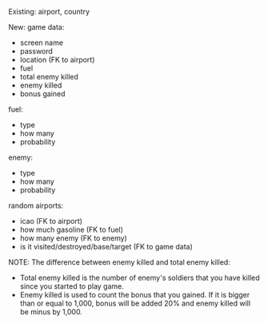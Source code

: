 Existing:
airport, country

New:
game data:
- screen name
- password
- location (FK to airport)
- fuel
- total enemy killed
- enemy killed
- bonus gained

fuel:
- type
- how many
- probability

enemy:
- type
- how many
- probability

random airports: 
- icao (FK to airport)
- how much gasoline (FK to fuel)
- how many enemy (FK to enemy)
- is it visited/destroyed/base/target (FK to game data)

NOTE: The difference between enemy killed and total enemy killed:
- Total enemy killed is the number of enemy's soldiers that you have killed since you started to play game.
- Enemy killed is used to count the bonus that you gained. If it is bigger than or equal to 1,000, bonus will be added 20% and enemy killed will be minus by 1,000.
